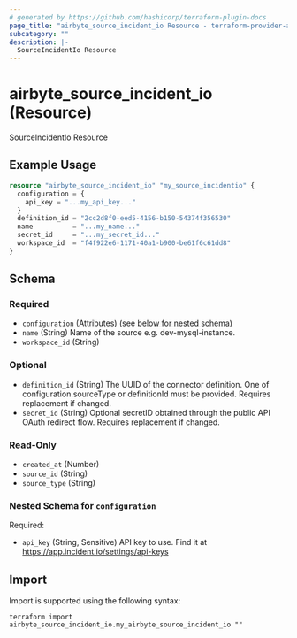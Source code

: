 ```yaml
---
# generated by https://github.com/hashicorp/terraform-plugin-docs
page_title: "airbyte_source_incident_io Resource - terraform-provider-airbyte"
subcategory: ""
description: |-
  SourceIncidentIo Resource
---
```


# airbyte_source_incident_io (Resource)

SourceIncidentIo Resource

## Example Usage

```terraform
resource "airbyte_source_incident_io" "my_source_incidentio" {
  configuration = {
    api_key = "...my_api_key..."
  }
  definition_id = "2cc2d8f0-eed5-4156-b150-54374f356530"
  name          = "...my_name..."
  secret_id     = "...my_secret_id..."
  workspace_id  = "f4f922e6-1171-40a1-b900-be61f6c61dd8"
}
```

<!-- schema generated by tfplugindocs -->
## Schema

### Required

- `configuration` (Attributes) (see [below for nested schema](#nestedatt--configuration))
- `name` (String) Name of the source e.g. dev-mysql-instance.
- `workspace_id` (String)

### Optional

- `definition_id` (String) The UUID of the connector definition. One of configuration.sourceType or definitionId must be provided. Requires replacement if changed.
- `secret_id` (String) Optional secretID obtained through the public API OAuth redirect flow. Requires replacement if changed.

### Read-Only

- `created_at` (Number)
- `source_id` (String)
- `source_type` (String)

<a id="nestedatt--configuration"></a>
### Nested Schema for `configuration`

Required:

- `api_key` (String, Sensitive) API key to use. Find it at https://app.incident.io/settings/api-keys

## Import

Import is supported using the following syntax:

```shell
terraform import airbyte_source_incident_io.my_airbyte_source_incident_io ""
```
